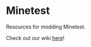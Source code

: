# Minetest
Resources for modding Minetest.

Check out our wiki [here](https://github.com/MelCoderDojo/minetest/wiki)!

